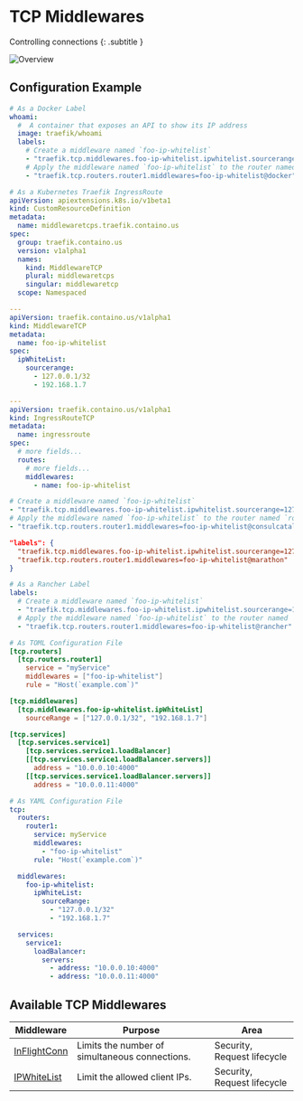 # TCP Middlewares

Controlling connections
{: .subtitle }

![Overview](../../assets/img/middleware/overview.png)

## Configuration Example

```yaml tab="Docker"
# As a Docker Label
whoami:
  #  A container that exposes an API to show its IP address
  image: traefik/whoami
  labels:
    # Create a middleware named `foo-ip-whitelist`
    - "traefik.tcp.middlewares.foo-ip-whitelist.ipwhitelist.sourcerange=127.0.0.1/32, 192.168.1.7"
    # Apply the middleware named `foo-ip-whitelist` to the router named `router1`
    - "traefik.tcp.routers.router1.middlewares=foo-ip-whitelist@docker"
```

```yaml tab="Kubernetes IngressRoute"
# As a Kubernetes Traefik IngressRoute
apiVersion: apiextensions.k8s.io/v1beta1
kind: CustomResourceDefinition
metadata:
  name: middlewaretcps.traefik.containo.us
spec:
  group: traefik.containo.us
  version: v1alpha1
  names:
    kind: MiddlewareTCP
    plural: middlewaretcps
    singular: middlewaretcp
  scope: Namespaced

---
apiVersion: traefik.containo.us/v1alpha1
kind: MiddlewareTCP
metadata:
  name: foo-ip-whitelist
spec:
  ipWhiteList:
    sourcerange:
      - 127.0.0.1/32
      - 192.168.1.7

---
apiVersion: traefik.containo.us/v1alpha1
kind: IngressRouteTCP
metadata:
  name: ingressroute
spec:
  # more fields...
  routes:
    # more fields...
    middlewares:
      - name: foo-ip-whitelist
```

```yaml tab="Consul Catalog"
# Create a middleware named `foo-ip-whitelist`
- "traefik.tcp.middlewares.foo-ip-whitelist.ipwhitelist.sourcerange=127.0.0.1/32, 192.168.1.7"
# Apply the middleware named `foo-ip-whitelist` to the router named `router1`
- "traefik.tcp.routers.router1.middlewares=foo-ip-whitelist@consulcatalog"
```

```json tab="Marathon"
"labels": {
  "traefik.tcp.middlewares.foo-ip-whitelist.ipwhitelist.sourcerange=127.0.0.1/32, 192.168.1.7",
  "traefik.tcp.routers.router1.middlewares=foo-ip-whitelist@marathon"
}
```

```yaml tab="Rancher"
# As a Rancher Label
labels:
  # Create a middleware named `foo-ip-whitelist`
  - "traefik.tcp.middlewares.foo-ip-whitelist.ipwhitelist.sourcerange=127.0.0.1/32, 192.168.1.7"
  # Apply the middleware named `foo-ip-whitelist` to the router named `router1`
  - "traefik.tcp.routers.router1.middlewares=foo-ip-whitelist@rancher"
```

```toml tab="File (TOML)"
# As TOML Configuration File
[tcp.routers]
  [tcp.routers.router1]
    service = "myService"
    middlewares = ["foo-ip-whitelist"]
    rule = "Host(`example.com`)"

[tcp.middlewares]
  [tcp.middlewares.foo-ip-whitelist.ipWhiteList]
    sourceRange = ["127.0.0.1/32", "192.168.1.7"]

[tcp.services]
  [tcp.services.service1]
    [tcp.services.service1.loadBalancer]
    [[tcp.services.service1.loadBalancer.servers]]
      address = "10.0.0.10:4000"
    [[tcp.services.service1.loadBalancer.servers]]
      address = "10.0.0.11:4000"
```

```yaml tab="File (YAML)"
# As YAML Configuration File
tcp:
  routers:
    router1:
      service: myService
      middlewares:
        - "foo-ip-whitelist"
      rule: "Host(`example.com`)"

  middlewares:
    foo-ip-whitelist:
      ipWhiteList:
        sourceRange:
          - "127.0.0.1/32"
          - "192.168.1.7"

  services:
    service1:
      loadBalancer:
        servers:
          - address: "10.0.0.10:4000"
          - address: "10.0.0.11:4000"
```

## Available TCP Middlewares

| Middleware                      | Purpose                                        | Area                        |
| ------------------------------- | ---------------------------------------------- | --------------------------- |
| [InFlightConn](inflightconn.md) | Limits the number of simultaneous connections. | Security, Request lifecycle |
| [IPWhiteList](ipwhitelist.md)   | Limit the allowed client IPs.                  | Security, Request lifecycle |
